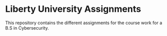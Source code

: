 # Liberty University Assignments
 This repository contains the different assignments for the course work for a B.S in Cybersecurity. 
